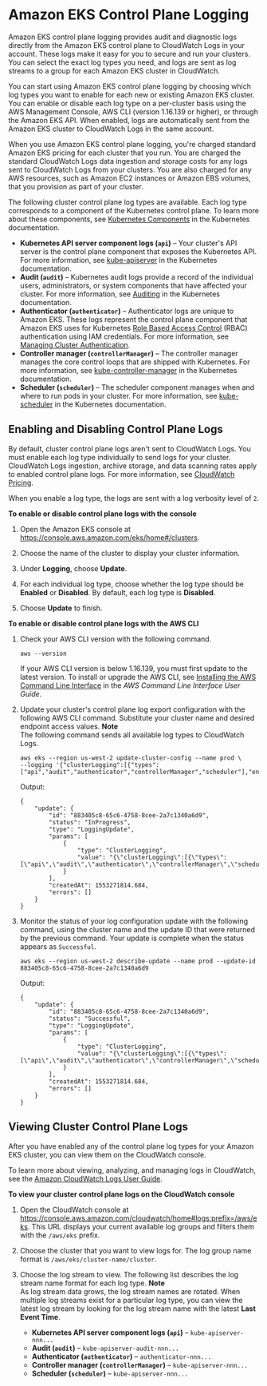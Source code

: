 # Amazon EKS Control Plane Logging<a name="control-plane-logs"></a>

Amazon EKS control plane logging provides audit and diagnostic logs directly from the Amazon EKS control plane to CloudWatch Logs in your account\. These logs make it easy for you to secure and run your clusters\. You can select the exact log types you need, and logs are sent as log streams to a group for each Amazon EKS cluster in CloudWatch\.

You can start using Amazon EKS control plane logging by choosing which log types you want to enable for each new or existing Amazon EKS cluster\. You can enable or disable each log type on a per\-cluster basis using the AWS Management Console, AWS CLI \(version 1\.16\.139 or higher\), or through the Amazon EKS API\. When enabled, logs are automatically sent from the Amazon EKS cluster to CloudWatch Logs in the same account\.

When you use Amazon EKS control plane logging, you're charged standard Amazon EKS pricing for each cluster that you run\. You are charged the standard CloudWatch Logs data ingestion and storage costs for any logs sent to CloudWatch Logs from your clusters\. You are also charged for any AWS resources, such as Amazon EC2 instances or Amazon EBS volumes, that you provision as part of your cluster\.

The following cluster control plane log types are available\. Each log type corresponds to a component of the Kubernetes control plane\. To learn more about these components, see [Kubernetes Components](https://kubernetes.io/docs/concepts/overview/components/) in the Kubernetes documentation\.
+ **Kubernetes API server component logs \(`api`\)** – Your cluster's API server is the control plane component that exposes the Kubernetes API\. For more information, see [kube\-apiserver](https://kubernetes.io/docs/reference/command-line-tools-reference/kube-apiserver/) in the Kubernetes documentation\.
+ **Audit \(`audit`\)** – Kubernetes audit logs provide a record of the individual users, administrators, or system components that have affected your cluster\. For more information, see [Auditing](https://kubernetes.io/docs/tasks/debug-application-cluster/audit/) in the Kubernetes documentation\.
+ **Authenticator \(`authenticator`\)** – Authenticator logs are unique to Amazon EKS\. These logs represent the control plane component that Amazon EKS uses for Kubernetes [Role Based Access Control](https://kubernetes.io/docs/admin/authorization/rbac/) \(RBAC\) authentication using IAM credentials\. For more information, see [Managing Cluster Authentication](managing-auth.md)\.
+ **Controller manager \(`controllerManager`\)** – The controller manager manages the core control loops that are shipped with Kubernetes\. For more information, see [kube\-controller\-manager](https://kubernetes.io/docs/reference/command-line-tools-reference/kube-controller-manager/) in the Kubernetes documentation\.
+ **Scheduler \(`scheduler`\)** – The scheduler component manages when and where to run pods in your cluster\. For more information, see [kube\-scheduler](https://kubernetes.io/docs/reference/command-line-tools-reference/kube-scheduler/) in the Kubernetes documentation\.

## Enabling and Disabling Control Plane Logs<a name="enabling-control-plane-log-export"></a>

By default, cluster control plane logs aren't sent to CloudWatch Logs\. You must enable each log type individually to send logs for your cluster\. CloudWatch Logs ingestion, archive storage, and data scanning rates apply to enabled control plane logs\. For more information, see [CloudWatch Pricing](http://aws.amazon.com/cloudwatch/pricing/)\.

When you enable a log type, the logs are sent with a log verbosity level of `2`\. 

**To enable or disable control plane logs with the console**

1. Open the Amazon EKS console at [https://console\.aws\.amazon\.com/eks/home\#/clusters](https://console.aws.amazon.com/eks/home#/clusters)\.

1. Choose the name of the cluster to display your cluster information\.

1. Under **Logging**, choose **Update**\.

1. For each individual log type, choose whether the log type should be **Enabled** or **Disabled**\. By default, each log type is **Disabled**\.

1. Choose **Update** to finish\.

**To enable or disable control plane logs with the AWS CLI**

1. Check your AWS CLI version with the following command\.

   ```
   aws --version
   ```

   If your AWS CLI version is below 1\.16\.139, you must first update to the latest version\. To install or upgrade the AWS CLI, see [Installing the AWS Command Line Interface](https://docs.aws.amazon.com/cli/latest/userguide/installing.html) in the *AWS Command Line Interface User Guide*\.

1. Update your cluster's control plane log export configuration with the following AWS CLI command\. Substitute your cluster name and desired endpoint access values\.
**Note**  
The following command sends all available log types to CloudWatch Logs\.

   ```
   aws eks --region us-west-2 update-cluster-config --name prod \
   --logging '{"clusterLogging":[{"types":["api","audit","authenticator","controllerManager","scheduler"],"enabled":true}]}'
   ```

   Output:

   ```
   {
       "update": {
           "id": "883405c8-65c6-4758-8cee-2a7c1340a6d9",
           "status": "InProgress",
           "type": "LoggingUpdate",
           "params": [
               {
                   "type": "ClusterLogging",
                   "value": "{\"clusterLogging\":[{\"types\":[\"api\",\"audit\",\"authenticator\",\"controllerManager\",\"scheduler\"],\"enabled\":true}]}"
               }
           ],
           "createdAt": 1553271814.684,
           "errors": []
       }
   }
   ```

1. Monitor the status of your log configuration update with the following command, using the cluster name and the update ID that were returned by the previous command\. Your update is complete when the status appears as `Successful`\.

   ```
   aws eks --region us-west-2 describe-update --name prod --update-id 883405c8-65c6-4758-8cee-2a7c1340a6d9
   ```

   Output:

   ```
   {
       "update": {
           "id": "883405c8-65c6-4758-8cee-2a7c1340a6d9",
           "status": "Successful",
           "type": "LoggingUpdate",
           "params": [
               {
                   "type": "ClusterLogging",
                   "value": "{\"clusterLogging\":[{\"types\":[\"api\",\"audit\",\"authenticator\",\"controllerManager\",\"scheduler\"],\"enabled\":true}]}"
               }
           ],
           "createdAt": 1553271814.684,
           "errors": []
       }
   }
   ```

## Viewing Cluster Control Plane Logs<a name="viewing-control-plane-logs"></a>

After you have enabled any of the control plane log types for your Amazon EKS cluster, you can view them on the CloudWatch console\.

To learn more about viewing, analyzing, and managing logs in CloudWatch, see the [Amazon CloudWatch Logs User Guide](https://docs.aws.amazon.com/AmazonCloudWatch/latest/logs/)\.

**To view your cluster control plane logs on the CloudWatch console**

1. Open the CloudWatch console at [https://console\.aws\.amazon\.com/cloudwatch/home\#logs:prefix=/aws/eks](https://console.aws.amazon.com/cloudwatch/home#logs:prefix=/aws/eks)\. This URL displays your current available log groups and filters them with the `/aws/eks` prefix\.

1. Choose the cluster that you want to view logs for\. The log group name format is `/aws/eks/cluster-name/cluster`\.

1. Choose the log stream to view\. The following list describes the log stream name format for each log type\.
**Note**  
As log stream data grows, the log stream names are rotated\. When multiple log streams exist for a particular log type, you can view the latest log stream by looking for the log stream name with the latest **Last Event Time**\.
   + **Kubernetes API server component logs \(`api`\)** – `kube-apiserver-nnn...`
   + **Audit \(`audit`\)** – `kube-apiserver-audit-nnn...`
   + **Authenticator \(`authenticator`\)** – `authenticator-nnn...`
   + **Controller manager \(`controllerManager`\)** – `kube-apiserver-nnn...`
   + **Scheduler \(`scheduler`\)** – `kube-apiserver-nnn...`